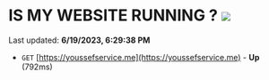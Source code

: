 # IS MY WEBSITE RUNNING ? [![](https://img.shields.io/static/v1?label=Sponsor&message=%E2%9D%A4&logo=GitHub&color=%23fe8e86)](https://github.com/sponsors/<username>)

Last updated: **6/19/2023, 6:29:38 PM**

- `GET` [https://youssefservice.me](https://youssefservice.me) - **Up** (792ms)
